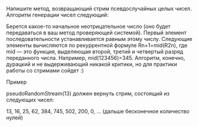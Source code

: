 Напишите метод, возвращающий стрим псевдослучайных целых чисел. Алгоритм генерации чисел следующий:

Берется какое-то начальное неотрицательное число (оно будет передаваться в ваш метод проверяющей системой).
Первый элемент последовательности устанавливается равным этому числу.
Следующие элементы вычисляются по рекуррентной формуле Rn+1=mid(R2n), где mid — это функция, выделяющая второй, третий и четвертый разряд переданного числа. Например, mid(123456)=345.
Алгоритм, конечно, дурацкий и не выдерживающий никакой критики, но для практики работы со стримами сойдет :)

Пример

pseudoRandomStream(13) должен вернуть стрим, состоящий из следующих чисел:

13, 16, 25, 62, 384, 745, 502, 200, 0, ... (дальше бесконечное количество нулей)